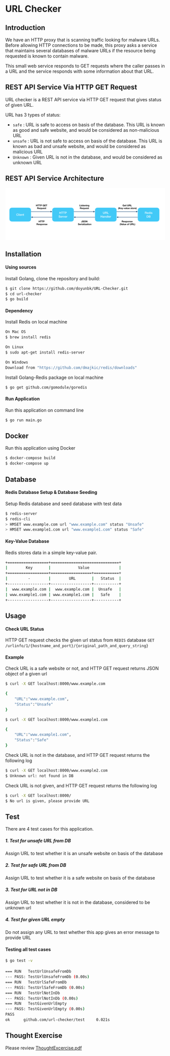 # URL Checker

## Introduction

We have an HTTP proxy that is scanning traffic looking for malware URLs. Before allowing HTTP connections to be made, this proxy asks a service that maintains several databases of malware URLs if the resource being requested is known to contain malware.

This small web service responds to GET requests where the caller passes in a URL and the service responds with some information about that URL.

## REST API Service Via HTTP GET Request

URL checker is a REST API service via HTTP GET request that gives status of given URL.

URL has 3 types of status:
* `safe` : URL is safe to access on basis of the database. This URL is known as good and safe website, and would be considered as non-malicious URL
* `unsafe` : URL is not safe to access on basis of the database. This URL is known as bad and unsafe website, and would be considered as malicious URL
* `Unknown` : Given URL is not in the database, and would be considered as unknown URL

## REST API Service Architecture

![REST API Architecture](https://github.com/doyunbk/URL-Checker/blob/master/REST_API_architecture.png)

## Installation 

#### Using sources

Install Golang, clone the repository and build:

```sh
$ git clone https://github.com/doyunbk/URL-Checker.git
$ cd url-checker
$ go build
```

#### Dependency 
Install Redis on local machine
```sh
On Mac OS
$ brew install redis
```
```sh
On Linux
$ sudo apt-get install redis-server
```
```sh
On Windows
Download from "https://github.com/dmajkic/redis/downloads"
```
Install Golang-Redis package on local machine
```sh
$ go get github.com/gomodule/goredis
```

#### Run Application

Run this application on command line

```sh
$ go run main.go
```

## Docker

Run this application using Docker
```sh
$ docker-compose build
$ docker-compose up
```


## Database

#### Redis Database Setup & Database Seeding
Setup Redis database and seed database with test data
```sh
$ redis-server
$ redis-cli
> HMSET www.example.com url "www.example.com" status "Unsafe"
> HMSET www.example1.com url "www.example1.com" status "Safe"
```

#### Key-Value Database

Redis stores data in a simple key-value pair.
```sh
+==================+==============================+
|        Key       |            Value             |
+==================+==================+===========+
|         -        |        URL       |   Status  |
+------------------+------------------+-----------+
|  www.example.com |  www.example.com |  Unsafe   |
| www.example1.com | www.example1.com |   Safe    |
+------------------+------------------+-----------+
```

## Usage

#### Check URL Status

HTTP GET request checks the given url status from `REDIS` database
`GET /urlinfo/1/{hostname_and_port}/{original_path_and_query_string}`

#### Example
Check URL is a safe website or not, and HTTP GET request returns JSON object of a given url
```sh
$ curl -X GET localhost:8000/www.example.com
```
```sh
{
    "URL":"www.example.com",
    "Status":"Unsafe"
}
```

```sh
$ curl -X GET localhost:8000/www.example1.com
```
```sh
{
    "URL":"www.example1.com",
    "Status":"Safe"
}
```

Check URL is not in the database, and HTTP GET request returns the following log
```sh
$ curl -X GET localhost:8000/www.example2.com
$ Unknown url: not found in DB
```
Check URL is not given, and HTTP GET request returns the following log
```sh
$ curl -X GET localhost:8000/
$ No url is given, please provide URL
```


## Test

There are 4 test cases for this application.
##### 1. Test for unsafe URL from DB 
Assign URL to test whether it is an unsafe website on basis of the database
##### 2. Test for safe URL from DB
Assign URL to test whether it is a safe website on basis of the database
##### 3. Test for URL not in DB
Assign URL to test whether it is not in the database, considered to be unknown url
##### 4. Test for given URL empty
Do not assign any URL to test whether this app gives an error message to provide URL

#### Testing all test cases

```sh
$ go test -v

=== RUN   TestUrlUnsafeFromDb
--- PASS: TestUrlUnsafeFromDb (0.00s)
=== RUN   TestUrlSafeFromDb
--- PASS: TestUrlSafeFromDb (0.00s)
=== RUN   TestUrlNotInDb
--- PASS: TestUrlNotInDb (0.00s)
=== RUN   TestGivenUrlEmpty
--- PASS: TestGivenUrlEmpty (0.00s)
PASS
ok      github.com/url-checker/test     0.021s
```

## Thought Exercise

Please review [ThoughtExcercise.pdf](https://)